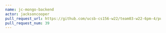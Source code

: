 ```yaml
---
name: jc-mongo-backend
actor: jacksoncooper
pull_request_url: https://github.com/ucsb-cs156-w22/team03-w22-6pm-4/pull/39
pull_request_num: 39
---
```

